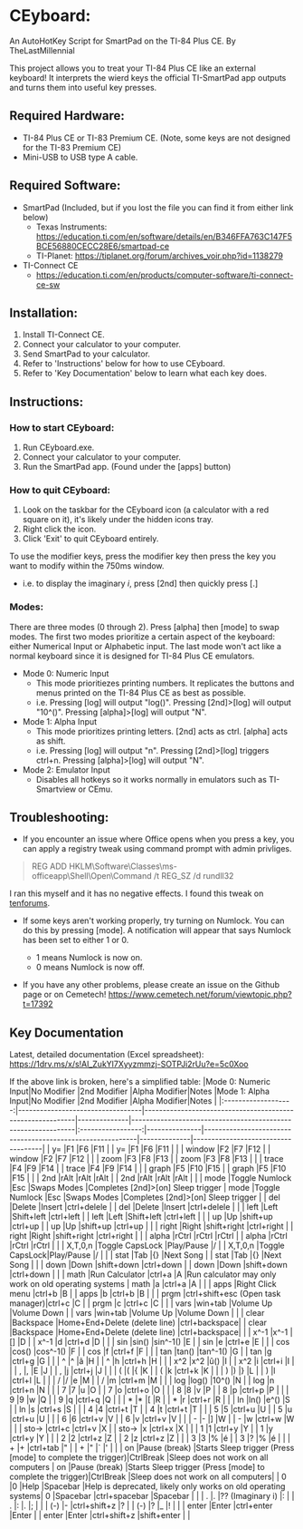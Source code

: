 # CEyboard:
An AutoHotKey Script for SmartPad on the TI-84 Plus CE.
By TheLastMillennial

This project allows you to treat your TI-84 Plus CE like an external keyboard! 
It interprets the wierd keys the official TI-SmartPad app outputs and turns them into useful key presses.

## Required Hardware:
 - TI-84 Plus CE or TI-83 Premium CE. (Note, some keys are not designed for the TI-83 Premium CE)
 - Mini-USB to USB type A cable.

## Required Software:
 - SmartPad (Included, but if you lost the file you can find it from either link below) 
   - Texas Instruments: https://education.ti.com/en/software/details/en/B346FFA763C147F5BCE56880CECC28E6/smartpad-ce
   - TI-Planet: https://tiplanet.org/forum/archives_voir.php?id=1138279
 - TI-Connect CE
   - https://education.ti.com/en/products/computer-software/ti-connect-ce-sw
   
## Installation:
1. Install TI-Connect CE.
2. Connect your calculator to your computer.
3. Send SmartPad to your calculator.
4. Refer to 'Instructions' below for how to use CEyboard.
5. Refer to 'Key Documentation' below to learn what each key does.

## Instructions:
### How to start CEyboard:
1. Run CEyboard.exe.
2. Connect your calculator to your computer.
3. Run the SmartPad app. (Found under the [apps] button)

### How to quit CEyboard:
1. Look on the taskbar for the CEyboard icon (a calculator with a red square on it), it's likely under the hidden icons tray.
2. Right click the icon.
3. Click 'Exit' to quit CEyboard entirely.

To use the modifier keys, press the modifier key then press the key you want to modify within the 750ms window.
 - i.e. to display the imaginary _i_, press [2nd] then quickly press [.]
 
### Modes:
There are three modes (0 through 2). Press [alpha] then [mode] to swap modes. The first two modes prioritize a certain aspect of the keyboard: either Numerical Input or Alphabetic input. The last mode won't act like a normal keyboard since it is designed for TI-84 Plus CE emulators.
 - Mode 0: Numeric Input
   - This mode prioritiezes printing numbers. It replicates the buttons and menus printed on the TI-84 Plus CE as best as possible. 
   - i.e. Pressing [log] will output "log()". Pressing [2nd]>[log] will output "10^()". Pressing [alpha]>[log] will output "N".
 - Mode 1: Alpha Input
   - This mode prioritizes printing letters. [2nd] acts as ctrl. [alpha] acts as shift.
   - i.e. Pressing [log] will output "n". Pressing [2nd]>[log] triggers ctrl+n. Pressing [alpha]>[log] will output "N".
 - Mode 2: Emulator Input
   - Disables all hotkeys so it works normally in emulators such as TI-Smartview or CEmu.

## Troubleshooting:
 - If you encounter an issue where Office opens when you press a key, you can apply a registry tweak using command prompt with admin privliges. 

  > REG ADD HKLM\Software\Classes\ms-officeapp\Shell\Open\Command /t REG_SZ /d rundll32 

  I ran this myself and it has no negative effects. I found this tweak on [tenforums](https://www.tenforums.com/microsoft-office-365/154729-disable-shift-ctrl-windows-alt-opening-login-office.html).
 - If some keys aren't working properly, try turning on Numlock. You can do this by pressing [mode]. A notification will appear that says Numlock has been set to either 1 or 0.   
   - 1 means Numlock is now on.
   - 0 means Numlock is now off.

 - If you have any other problems, please create an issue on the Github page or on Cemetech!
https://www.cemetech.net/forum/viewtopic.php?t=17392

## Key Documentation
Latest, detailed documentation (Excel spreadsheet): https://1drv.ms/x/s!Al_ZukYl7Xyyzmmzj-SOTPJi2rUu?e=5c0Xoo

If the above link is broken, here's a simplified table:
|Mode 0: Numeric Input|No Modifier                       |2nd Modifier                                               |Alpha Modifier|Notes                                                         |Mode 1: Alpha Input|No Modifier    |2nd Modifier                                               |Alpha Modifier|Notes                               |
|:-------------------:|----------------------------------|-----------------------------------------------------------|--------------|--------------------------------------------------------------|:-----------------:|---------------|-----------------------------------------------------------|--------------|------------------------------------|
|         y=          |F1                                |F6                                                         |F11           |                                                              |        y=         |F1             |F6                                                         |F11           |                                    |
|       window        |F2                                |F7                                                         |F12           |                                                              |      window       |F2             |F7                                                         |F12           |                                    |
|        zoom         |F3                                |F8                                                         |F13           |                                                              |       zoom        |F3             |F8                                                         |F13           |                                    |
|        trace        |F4                                |F9                                                         |F14           |                                                              |       trace       |F4             |F9                                                         |F14           |                                    |
|        graph        |F5                                |F10                                                        |F15           |                                                              |       graph       |F5             |F10                                                        |F15           |                                    |
|         2nd         |rAlt                              |rAlt                                                       |rAlt          |                                                              |        2nd        |rAlt           |rAlt                                                       |rAlt          |                                    |
|        mode         |Toggle Numlock                    |Esc                                                        |Swaps Modes   |Completes [2nd]>[on] Sleep trigger                            |       mode        |Toggle Numlock |Esc                                                        |Swaps Modes   |Completes [2nd]>[on] Sleep trigger  |
|         del         |Delete                            |Insert                                                     |ctrl+delele   |                                                              |        del        |Delete         |Insert                                                     |ctrl+delele   |                                    |
|        left         |Left                              |Shift+left                                                 |ctrl+left     |                                                              |       left        |Left           |Shift+left                                                 |ctrl+left     |                                    |
|         up          |Up                                |shift+up                                                   |ctrl+up       |                                                              |        up         |Up             |shift+up                                                   |ctrl+up       |                                    |
|        right        |Right                             |shift+right                                                |ctrl+right    |                                                              |       right       |Right          |shift+right                                                |ctrl+right    |                                    |
|        alpha        |rCtrl                             |rCtrl                                                      |rCtrl         |                                                              |       alpha       |rCtrl          |rCtrl                                                      |rCtrl         |                                    |
|       X,T,0,n       |Toggle CapsLock                   |Play/Pause                                                 |/             |                                                              |      X,T,0,n      |Toggle CapsLock|Play/Pause                                                 |/             |                                    |
|        stat         |Tab                               |{}                                                         |Next Song     |                                                              |       stat        |Tab            |{}                                                         |Next Song     |                                    |
|        down         |Down                              |shift+down                                                 |ctrl+down     |                                                              |       down        |Down           |shift+down                                                 |ctrl+down     |                                    |
|        math         |Run Calculator                    |ctrl+a                                                     |A             |Run calculator may only work on old operating systems         |       math        |a              |ctrl+a                                                     |A             |                                    |
|        apps         |Right Click menu                  |ctrl+b                                                     |B             |                                                              |       apps        |b              |ctrl+b                                                     |B             |                                    |
|        prgm         |ctrl+shift+esc (Open task manager)|ctrl+c                                                     |C             |                                                              |       prgm        |c              |ctrl+c                                                     |C             |                                    |
|        vars         |win+tab                           |Volume Up                                                  |Volume Down   |                                                              |       vars        |win+tab        |Volume Up                                                  |Volume Down   |                                    |
|        clear        |Backspace                         |Home+End+Delete (delete line)                              |ctrl+backspace|                                                              |       clear       |Backspace      |Home+End+Delete (delete line)                              |ctrl+backspace|                                    |
|        x^-1         |x^-1                              |[]                                                         |D             |                                                              |       x^-1        |d              |ctrl+d                                                     |D             |                                    |
|         sin         |sin()                             |sin^-1()                                                   |E             |                                                              |        sin        |e              |ctrl+e                                                     |E             |                                    |
|         cos         |cos()                             |cos^-1()                                                   |F             |                                                              |        cos        |f              |ctrl+f                                                     |F             |                                    |
|         tan         |tan()                             |tan^-1()                                                   |G             |                                                              |        tan        |g              |ctrl+g                                                     |G             |                                    |
|          ^          |^                                 |ã                                                          |H             |                                                              |         ^         |h              |ctrl+h                                                     |H             |                                    |
|         x^2         |x^2                               |û()                                                        |I             |                                                              |        x^2        |i              |ctrl+i                                                     |I             |                                    |
|          ,          |,                                 |E                                                          |J             |                                                              |         ,         |j              |ctrl+j                                                     |J             |                                    |
|          (          |(                                 |{                                                          |K             |                                                              |         (         |k              |ctrl+k                                                     |K             |                                    |
|          )          |)                                 |}                                                          |L             |                                                              |         )         |l              |ctrl+l                                                     |L             |                                    |
|          /          |/                                 |e                                                          |M             |                                                              |         /         |m              |ctrl+m                                                     |M             |                                    |
|         log         |log()                             |10^()                                                      |N             |                                                              |        log        |n              |ctrl+n                                                     |N             |                                    |
|          7          |7                                 |u                                                          |O             |                                                              |         7         |o              |ctrl+o                                                     |O             |                                    |
|          8          |8                                 |v                                                          |P             |                                                              |         8         |p              |ctrl+p                                                     |P             |                                    |
|          9          |9                                 |w                                                          |Q             |                                                              |         9         |q              |ctrl+q                                                     |Q             |                                    |
|          *          |*                                 |[                                                          |R             |                                                              |         *         |r              |ctrl+r                                                     |R             |                                    |
|         ln          |ln()                              |e^()                                                       |S             |                                                              |        ln         |s              |ctrl+s                                                     |S             |                                    |
|          4          |4                                 |ctrl+t                                                     |T             |                                                              |         4         |t              |ctrl+t                                                     |T             |                                    |
|          5          |5                                 |ctrl+u                                                     |U             |                                                              |         5         |u              |ctrl+u                                                     |U             |                                    |
|          6          |6                                 |ctrl+v                                                     |V             |                                                              |         6         |v              |ctrl+v                                                     |V             |                                    |
|          -          |-                                 |]                                                          |W             |                                                              |         -         |w              |ctrl+w                                                     |W             |                                    |
|        sto->        |ctrl+c                            |ctrl+v                                                     |X             |                                                              |       sto->       |x              |ctrl+x                                                     |X             |                                    |
|          1          |1                                 |ctrl+y                                                     |Y             |                                                              |         1         |y              |ctrl+y                                                     |Y             |                                    |
|          2          |2                                 |ctrl+z                                                     |Z             |                                                              |         2         |z              |ctrl+z                                                     |Z             |                                    |
|          3          |3                                 |%                                                          |é             |                                                              |         3         |?              |%                                                          |é             |                                    |
|          +          |+                                 |ctrl+tab                                                   |"             |                                                              |         +         |"              |`                                                          |'             |                                    |
|         on          |Pause (break)                     |Starts Sleep trigger (Press [mode] to complete the trigger)|CtrlBreak     |Sleep does not work on all computers                          |        on         |Pause (break)  |Starts Sleep trigger (Press [mode] to complete the trigger)|CtrlBreak     |Sleep does not work on all computers|
|          0          |0                                 |Help                                                       |Spacebar      |Help is deprecated, likely only works on old operating systems|         0         |Spacebar       |ctrl+spacebar                                              |Spacebar      |                                    |
|          .          |.                                 |?? (Imaginary i)                                           |:             |                                                              |         .         |:              |.                                                          |;             |                                    |
|         (-)         |-                                 |ctrl+shift+z                                               |?             |                                                              |        (-)        |?              |_                                                          |!             |                                    |
|        enter        |Enter                             |ctrl+enter                                                 |Enter         |                                                              |       enter       |Enter          |ctrl+shift+z                                               |shift+enter   |                                    |
